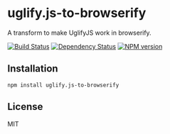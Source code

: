 # uglify.js-to-browserify

A transform to make UglifyJS work in browserify.

[![Build Status](https://travis-ci.org/ForbesLindesay/uglify.js-to-browserify.png?branch=master)](https://travis-ci.org/ForbesLindesay/uglify.js-to-browserify)
[![Dependency Status](https://gemnasium.com/ForbesLindesay/uglify.js-to-browserify.png)](https://gemnasium.com/ForbesLindesay/uglify.js-to-browserify)
[![NPM version](https://badge.fury.io/js/uglify.js-to-browserify.png)](http://badge.fury.io/js/uglify.js-to-browserify)

## Installation

    npm install uglify.js-to-browserify

## License

  MIT